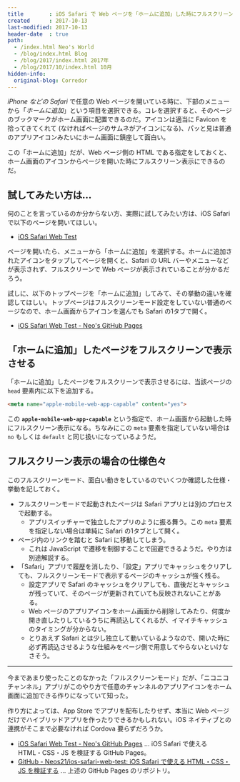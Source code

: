 ```yaml
---
title        : iOS Safari で Web ページを「ホームに追加」した時にフルスクリーン表示にする
created      : 2017-10-13
last-modified: 2017-10-13
header-date  : true
path:
  - /index.html Neo's World
  - /blog/index.html Blog
  - /blog/2017/index.html 2017年
  - /blog/2017/10/index.html 10月
hidden-info:
  original-blog: Corredor
---
```


_iPhone などの Safari_ で任意の Web ページを開いている時に、下部のメニューから「_ホームに追加_」という項目を選択できる。コレを選択すると、そのページのブックマークがホーム画面に配置できるのだ。アイコンは適当に Favicon を拾ってきてくれて (なければページのサムネがアイコンになる)、パッと見は普通のアプリアイコンみたいにホーム画面に鎮座して面白い。

この「ホームに追加」だが、Web ページ側の HTML である指定をしておくと、ホーム画面のアイコンからページを開いた時にフルスクリーン表示にできるのだ。

## 試してみたい方は…

何のことを言っているのか分からない方、実際に試してみたい方は、iOS Safari で以下のページを開いてほしい。

- [iOS Safari Web Test](https://neos21.github.io/poc-ios-safari-web/capable-1.html)

ページを開いたら、メニューから「ホームに追加」を選択する。ホームに追加されたアイコンをタップしてページを開くと、Safari の URL バーやメニューなどが表示されず、フルスクリーンで Web ページが表示されていることが分かるだろう。

試しに、以下のトップページを「ホームに追加」してみて、その挙動の違いを確認してほしい。トップページはフルスクリーンモード設定をしていない普通のページなので、ホーム画面からアイコンを選んでも Safari の1タブで開く。

- [iOS Safari Web Test - Neo's GitHub Pages](https://neos21.github.io/poc-ios-safari-web/)

## 「ホームに追加」したページをフルスクリーンで表示させる

「ホームに追加」したページをフルスクリーンで表示させるには、当該ページの `head` 要素内に以下を追加する。

```html
<meta name="apple-mobile-web-app-capable" content="yes">
```

この __`apple-mobile-web-app-capable`__ という指定で、ホーム画面から起動した時にフルスクリーン表示になる。ちなみにこの `meta` 要素を指定していない場合は `no` もしくは `default` と同じ扱いになっているようだ。

## フルスクリーン表示の場合の仕様色々

このフルスクリーンモード、面白い動きをしているのでいくつか確認した仕様・挙動を記しておく。

- フルスクリーンモードで起動されたページは Safari アプリとは別のプロセスで起動する。
  - アプリスイッチャーで独立したアプリのように振る舞う。この `meta` 要素を指定しない場合は単純に Safari の1タブとして開く。
- ページ内のリンクを踏むと Safari に移動してしまう。
  - これは JavaScript で遷移を制御することで回避できるようだ。やり方は別途解説する。
- 「Safari」アプリで履歴を消したり、「設定」アプリでキャッシュをクリアしても、フルスクリーンモードで表示するページのキャッシュが強く残る。
  - 設定アプリで Safari のキャッシュをクリアしても、直後だとキャッシュが残っていて、そのページが更新されていても反映されないことがある。
  - Web ページのアプリアイコンをホーム画面から削除してみたり、何度か開き直したりしているうちに再読込してくれるが、イマイチキャッシュのタイミングが分からない。
  - とりあえず Safari とは少し独立して動いているようなので、開いた時に必ず再読込させるような仕組みをページ側で用意してやらないといけなさそう。

---

今まであまり使ったことのなかった「フルスクリーンモード」だが、「ニコニコチャンネル」アプリがこのやり方で任意のチャンネルのアプリアイコンをホーム画面に追加できる作りになっていて知った。

作り方によっては、App Store でアプリを配布したりせず、本当に Web ページだけでハイブリッドアプリを作ったりできるかもしれない。iOS ネイティブとの連携がそこまで必要なければ Cordova 要らずだろうか。

- [iOS Safari Web Test - Neo's GitHub Pages](https://neos21.github.io/poc-ios-safari-web/) … iOS Safari で使える HTML・CSS・JS を検証する GitHub Pages。
- [GitHub - Neos21/ios-safari-web-test: iOS Safari で使える HTML・CSS・JS を検証する](https://github.com/Neos21/poc-ios-safari-web) … 上述の GitHub Pages のリポジトリ。
